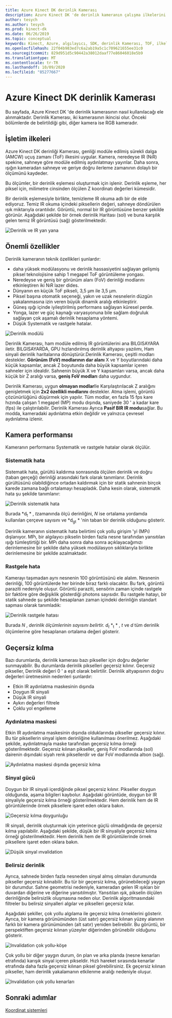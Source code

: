 ```yaml
---
title: Azure Kinect DK derinlik Kamerası
description: Azure Kinect DK 'de derinlik kameranın çalışma ilkelerini ve temel özelliklerini anlayın.
author: tesych
ms.author: tesych
ms.prod: kinect-dk
ms.date: 06/26/2019
ms.topic: conceptual
keywords: Kinect, Azure, algılayıcı, SDK, derinlik Kamerası, TOF, ilkeler, performans, ınvalidation
ms.openlocfilehash: 22f04b983ed7c6a2ab19a5c1c709621655ee31c0
ms.sourcegitcommit: 829d951d5c90442a38012daaf77e86046018e5b9
ms.translationtype: MT
ms.contentlocale: tr-TR
ms.lasthandoff: 10/09/2020
ms.locfileid: "85277667"
---
```

# <a name="azure-kinect-dk-depth-camera"></a>Azure Kinect DK derinlik Kamerası

Bu sayfada, Azure Kinect DK 'de derinlik kamerasının nasıl kullanılacağı ele alınmaktadır. Derinlik Kamerası, iki kamerasının ikincisi olur. Önceki bölümlerde de belirtildiği gibi, diğer kamera ise RGB kameradır.  

## <a name="operating-principles"></a>İşletim ilkeleri

Azure Kinect DK derinliği Kamerası, genliği modüle edilmiş sürekli dalga (AMCW) uçuş zamanı (ToF) ilkesini uygular. Kamera, neredeyse IR (NıR) spekine, sahneye göre modüle edilmiş aydınlatmayı yayınlar. Daha sonra, ışığın kameradan sahneye ve geriye doğru ilerleme zamanının dolaylı bir ölçümünü kaydeder.

Bu ölçümler, bir derinlik eşlemesi oluşturmak için işlenir. Derinlik eşleme, her piksel için, milimetre cinsinden ölçülen Z koordinatı değerleri kümesidir.

Bir derinlik eşlemesiyle birlikte, temizleme IR okuma adlı bir de elde ediyoruz. Temiz IR okuma içindeki piksellerin değeri, sahneye döndürülen ışık miktarıyla orantılıdır. Görüntü, normal bir IR görüntüsüne benzer şekilde görünür. Aşağıdaki şekilde bir örnek derinlik Haritası (sol) ve buna karşılık gelen temiz IR görüntüsü (sağ) gösterilmektedir.

![Derinlik ve IR yan yana](./media/concepts/depth-camera-depth-ir.png)

## <a name="key-features"></a>Önemli özellikler

Derinlik kameranın teknik özellikleri şunlardır:

- daha yüksek modülasyonu ve derinlik hassasiyetini sağlayan gelişmiş piksel teknolojisine sahip 1 megapel ToF görüntüleme yongası.
- Neredeyse ve geniş bir görünüm alanı (FoV) derinliği modlarını etkinleştiren iki NıR lazer dides.
- Dünyanın en küçük ToF pikseli, 3,5 μm ile 3,5 μm.
- Piksel başına otomatik seçeneği, yakın ve uzak nesnelerin düzgün yakalanmasına izin veren büyük dinamik aralığı etkinleştirir.
- Güneş ışığı içinde iyileştirilmiş performans sağlayan küresel perde.
- Yonga, lazer ve güç kaynağı varyasyonuna bile sağlam doğruluk sağlayan çok aşamalı derinlik hesaplama yöntemi.
- Düşük Systematik ve rastgele hatalar.

![Derinlik modülü](./media/concepts/depth-camera-depth-module.jpg)

Derinlik Kamerası, ham modüle edilmiş IR görüntülerini ana BILGISAYARA iletir. BILGISAYARDA, GPU hızlandırılmış derinlik altyapısı yazılımı, Ham sinyali derinlik haritalarına dönüştürür.Derinlik Kamerası, çeşitli modları destekler. **Görünüm (FoV) modlarının dar alanı** X ve Y boyutlarındaki daha küçük kapsamlar, ancak Z boyutunda daha büyük kapsamlar içeren sahneler için idealdir. Sahnenin büyük X ve Y kapsamları varsa, ancak daha küçük bir Z aralığı varsa, **geniş FoV modları** daha uygundur.

Derinlik Kamerası, uygun **olmayan modlar**Ile Karşılaştırılacak Z aralığını genişletmek için **2x2 özellikli modlarını** destekler. Atma işlemi, görüntü çözünürlüğünü düşürmek için yapılır. Tüm modlar, en fazla 15 fps kare hızında çalışan 1 megapel (MP) modu dışında, saniyede 30 ' a kadar kare (fps) ile çalıştırılabilir. Derinlik Kamerası Ayrıca **Pasif BIR IR modu**sağlar. Bu modda, kameradaki aydınlatma etkin değildir ve yalnızca çevresel aydınlatma izlenir.

## <a name="camera-performance"></a>Kamera performansı

Kameranın performansı Systematik ve rastgele hatalar olarak ölçülür.

### <a name="systematic-error"></a>Sistematik hata

Sistematik hata, gürültü kaldırma sonrasında ölçülen derinlik ve doğru (taban gerçeği) derinliği arasındaki fark olarak tanımlanır. Derinlik gürültüsünü olabildiğince ortadan kaldırmak için bir statik sahnenin birçok karede zamana bağlı ortalamayı hesapladık. Daha kesin olarak, sistematik hata şu şekilde tanımlanır:

![Derinlik sistematik hata](./media/concepts/depth-camera-systematic-error.png)

Burada *d<sub>t</sub> * , *t*zamanında ölçü derinliğini, *N* ise ortalama yordamda kullanılan çerçeve sayısını ve *d<sub>gt</sub> * 'nin taban bir derinlik olduğunu gösterir.

Derinlik kameranın sistematik hata belirtimi çok yollu girişim 'yi (MPı) dışlanıyor. MPı, bir algılayıcı pikselin birden fazla nesne tarafından yansıtılan ışığı tümleştirtiği bir. MPı daha sonra daha sonra açıklayacağımızı derinlemesine bir şekilde daha yüksek modülasyon sıklıklarıyla birlikte derinlemesine bir şekilde azalmaktadır.

### <a name="random-error"></a>Rastgele hata

Kamerayı taşımadan aynı nesnenin 100 görüntüsünü ele alalım. Nesnenin derinliği, 100 görüntülerde her birinde biraz farklı olacaktır. Bu fark, görüntü paraziti nedeniyle oluşur. Görüntü paraziti, sensörin zaman içinde rastgele bir faktöre göre değişiklik gösterdiği photons sayısıdır. Bu rastgele hatayı, bir statik sahnede şu şekilde hesaplanan zaman içindeki derinliğin standart sapması olarak tanımladık:

![Derinlik rastgele hatası](./media/concepts/depth-camera-random-error.png)

Burada *N* , *derinlik ölçümlerinin sayısını belirtir. d<sub>t</sub>* *<sub>t</sub> * , *t* ve *d* tüm derinlik ölçümlerine göre hesaplanan ortalama değeri gösterir.

## <a name="invalidation"></a>Geçersiz kılma

Bazı durumlarda, derinlik kamerası bazı pikseller için doğru değerler sunmayabilir. Bu durumlarda derinlik pikselleri geçersiz kılınır. Geçersiz pikseller, Derinlik değeri 0 ' a eşit olarak belirtilir. Derinlik altyapısının doğru değerleri üretmesinin nedenleri şunlardır:

- Etkin IR aydınlatma maskesinin dışında
- Doygun IR sinyali
- Düşük IR sinyali
- Aykırı değerleri filtrele
- Çoklu yol engelleme

### <a name="illumination-mask"></a>Aydınlatma maskesi

Etkin IR aydınlatma maskesinin dışında olduklarında pikseller geçersiz kılınır. Bu tür piksellerin sinyal işlem derinliğine kullanılması önerilmez. Aşağıdaki şekilde, aydınlatmayla maske tarafından geçersiz kılma örneği gösterilmektedir. Geçersiz kılınan pikseller, geniş FoV modlarında (sol) dairenin dışındaki siyah renk piksellerdir ve dar FoV modlarında altıon (sağ).

![Aydınlatma maskesi dışında geçersiz kılma](./media/concepts/depth-camera-invalidation-illumination-mask.png)

### <a name="signal-strength"></a>Sinyal gücü

Doygun bir IR sinyali içerdiğinde piksel geçersiz kılınır. Pikseller doygun olduğunda, aşama bilgileri kaybolur. Aşağıdaki görüntüde, doygun bir IR sinyaliyle geçersiz kılma örneği gösterilmektedir. Hem derinlik hem de IR görüntülerinde örnek piksellere işaret eden oklara bakın.

![Geçersiz kılma doygunluğu](./media/concepts/depth-camera-invalidation-saturation.png)

IR sinyali, derinlik oluşturmak için yeterince güçlü olmadığında de geçersiz kılma yapılabilir. Aşağıdaki şekilde, düşük bir IR sinyaliyle geçersiz kılma örneği gösterilmektedir. Hem derinlik hem de IR görüntülerinde örnek piksellere işaret eden oklara bakın.

![Düşük sinyal ınvalidation](./media/concepts/depth-camera-invalidation-low-signal.png)

### <a name="ambiguous-depth"></a>Belirsiz derinlik

Ayrıca, sahnede birden fazla nesneden sinyal almış olmaları durumunda pikseller geçersiz kılınabilir. Bu tür bir geçersiz kılma, görünebileceği yaygın bir durumdur.  Sahne geometrisi nedeniyle, kameradan gelen IR ışıkları bir duvardan diğerine ve diğerine yansıtılmıştır. Yansıtılan ışık, pikselin ölçülen derinliğinde belirsizlik oluşmasına neden olur. Derinlik algoritmasındaki filtreler bu belirsiz sinyalleri algılar ve pikselleri geçersiz kılar.

Aşağıdaki şekiller, çok yollu algılama ile geçersiz kılma örneklerini gösterir. Ayrıca, bir kamera görünümünden (üst satır) geçersiz kılınan yüzey alanının farklı bir kamera görünümünden (alt satır) yeniden belirebilir. Bu görüntü, bir perspektiften geçersiz kılınan yüzeyler diğerinden görünebilir olduğunu gösterir.

![Invalidation çok yollu-köşe](./media/concepts/depth-camera-invalidation-multipath.png)

Çok yollu bir diğer yaygın durum, ön plan ve arka planda (nesne kenarları etrafında) karışık sinyal içeren pikseldir. Hızlı hareket sırasında kenarlar etrafında daha fazla geçersiz kılınan piksel görebilirsiniz. Ek geçersiz kılınan pikseller, ham derinlik yakalamanın etkilenme aralığı nedeniyle oluşur.

![Invalidation çok yollu kenarları](./media/concepts/depth-camera-invalidation-edge.png)

## <a name="next-steps"></a>Sonraki adımlar

[Koordinat sistemleri](coordinate-systems.md)
